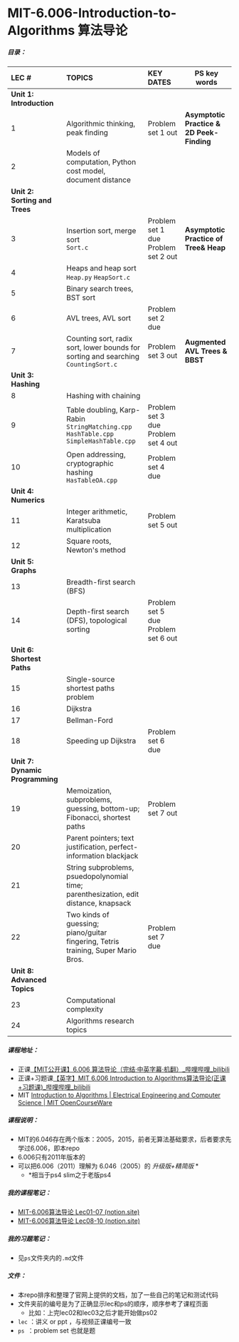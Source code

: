 # MIT-6.006-Introduction-to-Algorithms 算法导论
##### 目录：

| LEC #                           | TOPICS                                                       | KEY DATES                           | PS key words                              |
| :------------------------------ | :----------------------------------------------------------- | :---------------------------------- | ----------------------------------------- |
| **Unit 1: Introduction**        |                                                              |                                     |                                           |
| 1                               | Algorithmic thinking, peak finding                           | Problem set 1 out                   | **Asymptotic Practice & 2D Peek-Finding** |
| 2                               | Models of computation, Python cost model, document distance  |                                     |                                           |
| **Unit 2: Sorting and Trees**   |                                                              |                                     |                                           |
| 3                               | Insertion sort, merge sort<br />`Sort.c`                     | Problem set 1 due Problem set 2 out | **Asymptotic Practice of Tree& Heap**     |
| 4                               | Heaps and heap sort<br />`Heap.py` `HeapSort.c`              |                                     |                                           |
| 5                               | Binary search trees, BST sort                                |                                     |                                           |
| 6                               | AVL trees, AVL sort                                          | Problem set 2 due                   |                                           |
| 7                               | Counting sort, radix sort, lower bounds for sorting and searching<br />`CountingSort.c` | Problem set 3 out                   | **Augmented AVL Trees** **&** **BBST**    |
| **Unit 3: Hashing**             |                                                              |                                     |                                           |
| 8                               | Hashing with chaining                                        |                                     |                                           |
| 9                               | Table doubling, Karp-Rabin<br />`StringMatching.cpp`<br />`HashTable.cpp` `SimpleHashTable.cpp` | Problem set 3 due Problem set 4 out |                                           |
| 10                              | Open addressing, cryptographic hashing<br />`HasTableOA.cpp` | Problem set 4 due                   |                                           |
| **Unit 4: Numerics**            |                                                              |                                     |                                           |
| 11                              | Integer arithmetic, Karatsuba multiplication                 | Problem set 5 out                   |                                           |
| 12                              | Square roots, Newton's method                                |                                     |                                           |
| **Unit 5: Graphs**              |                                                              |                                     |                                           |
| 13                              | Breadth-first search (BFS)                                   |                                     |                                           |
| 14                              | Depth-first search (DFS), topological sorting                | Problem set 5 due Problem set 6 out |                                           |
| **Unit 6: Shortest Paths**      |                                                              |                                     |                                           |
| 15                              | Single-source shortest paths problem                         |                                     |                                           |
| 16                              | Dijkstra                                                     |                                     |                                           |
| 17                              | Bellman-Ford                                                 |                                     |                                           |
| 18                              | Speeding up Dijkstra                                         | Problem set 6 due                   |                                           |
| **Unit 7: Dynamic Programming** |                                                              |                                     |                                           |
| 19                              | Memoization, subproblems, guessing, bottom-up; Fibonacci, shortest paths | Problem set 7 out                   |                                           |
| 20                              | Parent pointers; text justification, perfect-information blackjack |                                     |                                           |
| 21                              | String subproblems, psuedopolynomial time; parenthesization, edit distance, knapsack |                                     |                                           |
| 22                              | Two kinds of guessing; piano/guitar fingering, Tetris training, Super Mario Bros. | Problem set 7 due                   |                                           |
| **Unit 8: Advanced Topics**     |                                                              |                                     |                                           |
| 23                              | Computational complexity                                     |                                     |                                           |
| 24                              | Algorithms research topics                                   |                                     |                                           |

##### 课程地址：

- 正课[【MIT公开课】6.006 算法导论（完结·中英字幕·机翻）_哔哩哔哩_bilibili](https://www.bilibili.com/video/av84549127?spm_id_from=333.788.b_636f6d6d656e74.7)
- 正课+习题课[【英字】MIT 6.006 Introduction to Algorithms算法导论(正课+习题课)_哔哩哔哩_bilibili](https://www.bilibili.com/video/BV1Ep411R7RB?)
- MIT [Introduction to Algorithms | Electrical Engineering and Computer Science | MIT OpenCourseWare](https://ocw.mit.edu/courses/electrical-engineering-and-computer-science/6-006-introduction-to-algorithms-fall-2011/)

##### 课程说明：

- MIT的6.046存在两个版本：2005，2015，前者无算法基础要求，后者要求先学过6.006，即本repo 
- 6.006只有2011年版本的
- 可以把6.006（2011）理解为 6.046（2005）的 *升级版+精简版* * 
  - *相当于ps4 slim之于老版ps4

##### 我的课程笔记：

- [MIT-6.006算法导论 Lec01-07 (notion.site)](https://chambray-launch-d34.notion.site/MIT-6-006-Lec01-07-7ba56159116541959f1a0eecf5e4eae2)
- [MIT-6.006算法导论 Lec08-10 (notion.site)](https://chambray-launch-d34.notion.site/MIT-6-006-Lec08-10-e198039d11c54555a10c445eed67a5df)

##### 我的习题笔记：

- 见`ps`文件夹内的`.md`文件

##### 文件：

- 本repo排序和整理了官网上提供的文档，加了一些自己的笔记和测试代码
- 文件夹前的编号是为了正确显示lec和ps的顺序，顺序参考了课程页面
  - 比如：上完lec02和lec03之后才能开始做ps02
- `lec` ：讲义 or ppt ，与视频正课编号一致
- `ps `：problem set 也就是题

